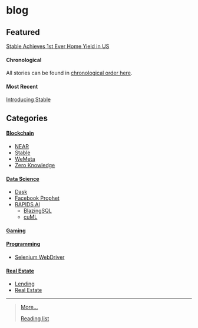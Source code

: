 # blog

## Featured
[Stable Achieves 1st Ever Home Yield in US](https://medium.com/stable-inc/stable-achieves-1st-ever-home-yield-in-us-787aaa2b8a3b)

#### Chronological 
All stories can be found in [chronological order here](docs/chronological).

#### Most Recent
[Introducing Stable](https://medium.com/regarding-real-estate/introducing-stable-69537bd7ee99)

## Categories

#### [Blockchain](docs/blockchain)
- [NEAR](docs/blockchain/near)
- [Stable](docs/blockchain/stable)
- [WeMeta](docs/blockchain/wemeta)
- [Zero Knowledge](docs/blockchain/zero_knowledge)

#### [Data Science](docs/data_science)
- [Dask](docs/ds/dask)
- [Facebook Prophet](docs/ds/prophet)
- [RAPIDS AI](docs/ds/rapids)
  - [BlazingSQL](docs/ds/rapids_ai/blazingsql)
  - [cuML](docs/ds/rapids_ai/cuml)

#### [Gaming](docs/gaming)

#### [Programming](docs/programming)
- [Selenium WebDriver](docs/pr/selenium)

#### [Real Estate](docs/real_estate)
- [Lending](docs/re/lending)
- [Real Estate](docs/re/real_estate)

-----
> [More...](docs/more) 
> 
> [Reading list](docs/reading_list)
